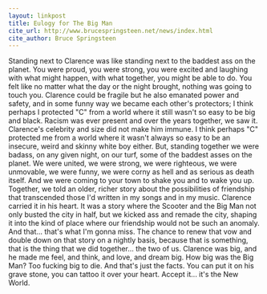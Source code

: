 ```yaml
---
layout: linkpost
title: Eulogy for The Big Man
cite_url: http://www.brucespringsteen.net/news/index.html
cite_author: Bruce Springsteen
---
```

Standing next to Clarence was like standing next to the baddest ass on the planet. You were proud, you were strong, you were excited and laughing with what might happen, with what together, you might be able to do. You felt like no matter what the day or the night brought, nothing was going to touch you. Clarence could be fragile but he also emanated power and safety, and in some funny way we became each other's protectors; I think perhaps I protected "C" from a world where it still wasn't so easy to be big and black. Racism was ever present and over the years together, we saw it. Clarence's celebrity and size did not make him immune. I think perhaps "C" protected me from a world where it wasn't always so easy to be an insecure, weird and skinny white boy either. But, standing together we were badass, on any given night, on our turf, some of the baddest asses on the planet. We were united, we were strong, we were righteous, we were unmovable, we were funny, we were corny as hell and as serious as death itself. And we were coming to your town to shake you and to wake you up. Together, we told an older, richer story about the possibilities of friendship that transcended those I'd written in my songs and in my music. Clarence carried it in his heart. It was a story where the Scooter and the Big Man not only busted the city in half, but we kicked ass and remade the city, shaping it into the kind of place where our friendship would not be such an anomaly. And that... that's what I'm gonna miss. The chance to renew that vow and double down on that story on a nightly basis, because that is something, that is the thing that we did together... the two of us. Clarence was big, and he made me feel, and think, and love, and dream big. How big was the Big Man? Too fucking big to die. And that's just the facts. You can put it on his grave stone, you can tattoo it over your heart. Accept it... it's the New World.  

